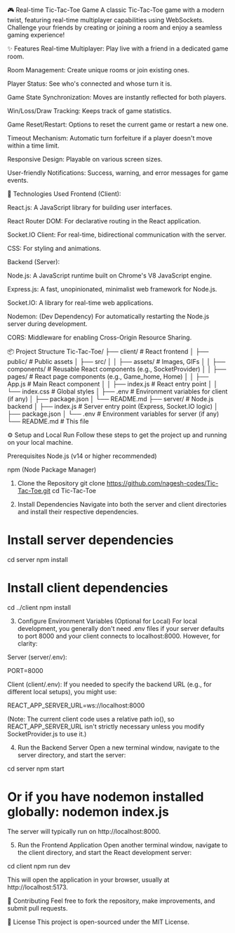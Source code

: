 🎮 Real-time Tic-Tac-Toe Game
A classic Tic-Tac-Toe game with a modern twist, featuring real-time multiplayer capabilities using WebSockets. Challenge your friends by creating or joining a room and enjoy a seamless gaming experience!

✨ Features
Real-time Multiplayer: Play live with a friend in a dedicated game room.

Room Management: Create unique rooms or join existing ones.

Player Status: See who's connected and whose turn it is.

Game State Synchronization: Moves are instantly reflected for both players.

Win/Loss/Draw Tracking: Keeps track of game statistics.

Game Reset/Restart: Options to reset the current game or restart a new one.

Timeout Mechanism: Automatic turn forfeiture if a player doesn't move within a time limit.

Responsive Design: Playable on various screen sizes.

User-friendly Notifications: Success, warning, and error messages for game events.

🚀 Technologies Used
Frontend (Client):

React.js: A JavaScript library for building user interfaces.

React Router DOM: For declarative routing in the React application.

Socket.IO Client: For real-time, bidirectional communication with the server.

CSS: For styling and animations.

Backend (Server):

Node.js: A JavaScript runtime built on Chrome's V8 JavaScript engine.

Express.js: A fast, unopinionated, minimalist web framework for Node.js.

Socket.IO: A library for real-time web applications.

Nodemon: (Dev Dependency) For automatically restarting the Node.js server during development.

CORS: Middleware for enabling Cross-Origin Resource Sharing.

📦 Project Structure
Tic-Tac-Toe/
├── client/                 # React frontend
│   ├── public/             # Public assets
│   ├── src/
│   │   ├── assets/         # Images, GIFs
│   │   ├── components/     # Reusable React components (e.g., SocketProvider)
│   │   ├── pages/          # React page components (e.g., Game_home, Home)
│   │   ├── App.js          # Main React component
│   │   ├── index.js        # React entry point
│   │   └── index.css       # Global styles
│   ├── .env                # Environment variables for client (if any)
│   ├── package.json
│   └── README.md
├── server/                 # Node.js backend
│   ├── index.js            # Server entry point (Express, Socket.IO logic)
│   ├── package.json
│   └── .env                # Environment variables for server (if any)
└── README.md               # This file

⚙️ Setup and Local Run
Follow these steps to get the project up and running on your local machine.

Prerequisites
Node.js (v14 or higher recommended)

npm (Node Package Manager)

1. Clone the Repository
git clone https://github.com/nagesh-codes/Tic-Tac-Toe.git
cd Tic-Tac-Toe

2. Install Dependencies
Navigate into both the server and client directories and install their respective dependencies.

# Install server dependencies
cd server
npm install

# Install client dependencies
cd ../client
npm install

3. Configure Environment Variables (Optional for Local)
For local development, you generally don't need .env files if your server defaults to port 8000 and your client connects to localhost:8000. However, for clarity:

Server (server/.env):

PORT=8000

Client (client/.env):
If you needed to specify the backend URL (e.g., for different local setups), you might use:

REACT_APP_SERVER_URL=ws://localhost:8000

(Note: The current client code uses a relative path io(), so REACT_APP_SERVER_URL isn't strictly necessary unless you modify SocketProvider.js to use it.)

4. Run the Backend Server
Open a new terminal window, navigate to the server directory, and start the server:

cd server
npm start
# Or if you have nodemon installed globally: nodemon index.js

The server will typically run on http://localhost:8000.

5. Run the Frontend Application
Open another terminal window, navigate to the client directory, and start the React development server:

cd client
npm run dev

This will open the application in your browser, usually at http://localhost:5173.

🤝 Contributing
Feel free to fork the repository, make improvements, and submit pull requests.

📄 License
This project is open-sourced under the MIT License.